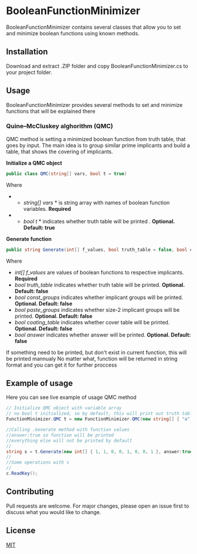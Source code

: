 # BooleanFunctionMinimizer
BooleanFunctionMinimizer contains several classes that allow you to set and minimize boolean functions using known methods.
## Installation
Download and extract .ZIP folder and copy BooleanFunctionMinimizer.cs to your project folder.
## Usage
BooleanFunctionMinimizer provides several methods to set and minimize functions that will be explained there
### Quine–McCluskey alghorithm (QMC)
QMC method is setting a minimized boolean function from truth table, that goes by input. The main idea is to group similar prime implicants and build a table, that shows the covering of implicants.

**Initialize a QMC object**
```c#
public class QMC(string[] vars, bool t = true)
```
Where
- * *string[] vars* * is string array with names of boolean function variables. **Required**
- * *bool t* * indicates whether truth table will be printed . **Optional. Default: true**

**Generate function**
```c#
public string Generate(int[] f_values, bool truth_table = false, bool const_groups = false, bool paste_groups = false, bool coating_table = false, bool answer = false)
```
Where
- *int[] f_values* are values of boolean functions to respective implicants. **Required**
- *bool truth_table* indicates whether truth table will be printed. **Optional. Default: false**
- *bool const_groups* indicates whether implicant groups will be printed. **Optional. Default: false**
- *bool paste_groups* indicates whether size-2 implicant groups will be printed. **Optional. Default: false**
- *bool coating_table* indicates whether cover table will be printed. **Optional. Default: false**
- *bool answer* indicates whether answer will be printed. **Optional. Default: false**

If something need to be printed, but don't exist in current function, this will be printed mannualy
No matter what, function will be returned in string format and you can get it for further proccess
## Example of usage
Here you can see live example of usage QMC method
```c#
// Initialize QMC object with variable array
// no bool t initialized, so by default, this will print out truth table
FunctionMinimizer.QMC t = new FunctionMinimizer.QMC(new string[] { "a", "b", "c" });

//Calling .Generate method with function values
//answer:true so function will be printed
//everything else will not be printed by default
//
string s = t.Generate(new int[] { 1, 1, 0, 0, 1, 0, 0, 1 }, answer:true);
//
//Some operations with s
//
c.ReadKey();
```
## Contributing
Pull requests are welcome. For major changes, please open an issue first to discuss what you would like to change.
## License
[MIT](https://choosealicense.com/licenses/mit/)
